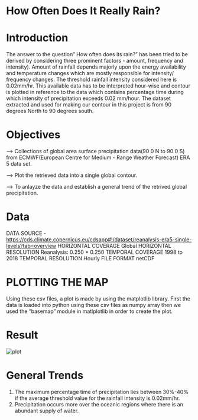 # How Often Does It Really Rain?

# Introduction
The answer to the question” How often does its rain?” has been tried to be derived by considering three prominent factors - amount, frequency and intensity). Amount of rainfall depends majorly upon the energy availability and temperature changes which are mostly responsible for intensity/ frequency changes. The threshold rainfall intensity considered here is 0.02mm/hr. This available data has to be interpreted hour-wise and contour is plotted in reference to the data which contains percentage time during which intensity of precipitation exceeds 0.02 mm/hour. The dataset extracted and used for making our contour in this project is from 90 degrees North to 90 degrees south.

# Objectives
--> Collections of global area surface precipitation data(90 0 N to 90 0 S) from ECMWF(European Centre for Medium - Range Weather Forecast) ERA 5 data set.

--> Plot the retrieved data into a single global contour.

--> To anlayze the data and establish a general trend of the retrived global precipitation.


# Data
DATA SOURCE - https://cds.climate.copernicus.eu/cdsapp#!/dataset/reanalysis-era5-single-levels?tab=overview
HORIZONTAL COVERAGE	                      Global 
HORIZONTAL RESOLUTION	                    Reanalysis: 0.250 * 0.250 
TEMPORAL COVERAGE	                        1998 to 2018 
TEMPORAL RESOLUTION	                      Hourly 
FILE FORMAT	                              netCDF

# PLOTTING THE MAP  
Using these csv files, a plot is made by using the matplotlib library. 
First the data is loaded into python using these csv files as numpy array then we used the “basemap” module in matlplotlib in order to create the plot.


# Result
![plot](https://user-images.githubusercontent.com/93081077/146894489-c735d88a-1f53-4356-b51b-114f1bd88d72.png)

# General Trends 
1. The maximum percentage time of precipitation lies between 30%-40% if the average threshold value for the rainfall intensity is 0.02mm/hr. 
2. Precipitation occurs more over the oceanic regions where there is an abundant supply of water.
